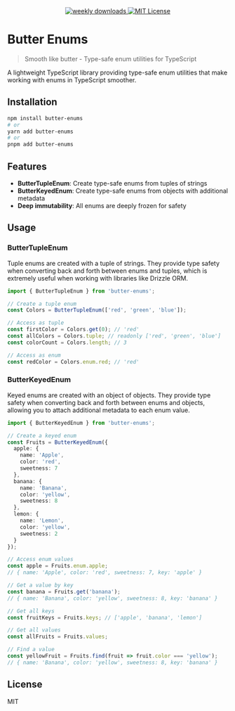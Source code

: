 
<div align="center">
  <a href="https://www.npmjs.com/package/butter-enums">
    <img alt="weekly downloads" src="https://img.shields.io/npm/dw/butter-enums?logo=npm" />
  </a>
  <a href="https://github.com/hunterwilhelm/butter-enums/blob/main/LICENSE">
    <img alt="MIT License" src="https://img.shields.io/github/license/hunterwilhelm/butter-enums?logo=open-source-initiative" />
  </a>
</div>

# Butter Enums

> Smooth like butter - Type-safe enum utilities for TypeScript

A lightweight TypeScript library providing type-safe enum utilities that make working with enums in TypeScript smoother.

## Installation

```bash
npm install butter-enums
# or
yarn add butter-enums
# or
pnpm add butter-enums
```

## Features

- **ButterTupleEnum**: Create type-safe enums from tuples of strings
- **ButterKeyedEnum**: Create type-safe enums from objects with additional metadata
- **Deep immutability**: All enums are deeply frozen for safety

## Usage

### ButterTupleEnum

Tuple enums are created with a tuple of strings. They provide type safety when converting back and forth between enums and tuples, which is extremely useful when working with libraries like Drizzle ORM.

```typescript
import { ButterTupleEnum } from 'butter-enums';

// Create a tuple enum
const Colors = ButterTupleEnum(['red', 'green', 'blue']);

// Access as tuple
const firstColor = Colors.get(0); // 'red'
const allColors = Colors.tuple; // readonly ['red', 'green', 'blue']
const colorCount = Colors.length; // 3

// Access as enum
const redColor = Colors.enum.red; // 'red'
```

### ButterKeyedEnum

Keyed enums are created with an object of objects. They provide type safety when converting back and forth between enums and objects, allowing you to attach additional metadata to each enum value.

```typescript
import { ButterKeyedEnum } from 'butter-enums';

// Create a keyed enum
const Fruits = ButterKeyedEnum({
  apple: {
    name: 'Apple',
    color: 'red',
    sweetness: 7
  },
  banana: {
    name: 'Banana',
    color: 'yellow',
    sweetness: 8
  },
  lemon: {
    name: 'Lemon',
    color: 'yellow',
    sweetness: 2
  }
});

// Access enum values
const apple = Fruits.enum.apple;
// { name: 'Apple', color: 'red', sweetness: 7, key: 'apple' }

// Get a value by key
const banana = Fruits.get('banana');
// { name: 'Banana', color: 'yellow', sweetness: 8, key: 'banana' }

// Get all keys
const fruitKeys = Fruits.keys; // ['apple', 'banana', 'lemon']

// Get all values
const allFruits = Fruits.values;

// Find a value
const yellowFruit = Fruits.find(fruit => fruit.color === 'yellow');
// { name: 'Banana', color: 'yellow', sweetness: 8, key: 'banana' }
```

## License

MIT
